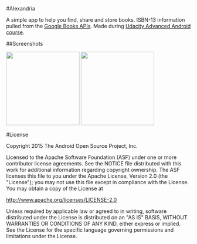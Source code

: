 #Alexandria

A simple app to help you find, share and store books. ISBN-13 information pulled from the [Google Books APIs](https://developers.google.com/apis-explorer).  Made during [ Udacity Advanced Android course](https://www.udacity.com/course/ud855).





##Screenshots

[<img src="http://i.imgur.com/9m4PwW4.png" width=200>](http://i.imgur.com/9m4PwW4.png)
[<img src="http://i.imgur.com/iT9T6OM.png" width=200>](http://i.imgur.com/iT9T6OM.png)

#License

Copyright 2015 The Android Open Source Project, Inc.

Licensed to the Apache Software Foundation (ASF) under one or more contributor
license agreements.  See the NOTICE file distributed with this work for
additional information regarding copyright ownership.  The ASF licenses this
file to you under the Apache License, Version 2.0 (the "License"); you may not
use this file except in compliance with the License.  You may obtain a copy of
the License at

http://www.apache.org/licenses/LICENSE-2.0

Unless required by applicable law or agreed to in writing, software
distributed under the License is distributed on an "AS IS" BASIS, WITHOUT
WARRANTIES OR CONDITIONS OF ANY KIND, either express or implied.  See the
License for the specific language governing permissions and limitations under
the License.


